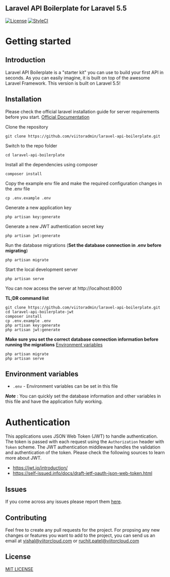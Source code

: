 
## Laravel API Boilerplate for Laravel 5.5
[![License](https://img.shields.io/badge/License-MIT-red.svg)](https://github.com/viitoradmin/laravel-api-boilerplate/blob/master/LICENSE)
[![StyleCI](https://styleci.io/repos/30171828/shield?style=plastic)](https://styleci.io/repos/105789824/shield?style=plastic)

# Getting started

## Introduction

Laravel API Boilerplate is a "starter kit" you can use to build your first API in seconds. As you can easily imagine, it is built on top of the awesome Laravel Framework. This version is built on Laravel 5.5!

## Installation

Please check the official laravel installation guide for server requirements before you start. [Official Documentation](https://laravel.com/docs/5.4/installation#installation)


Clone the repository

    git clone https://github.com/viitoradmin/laravel-api-boilerplate.git

Switch to the repo folder

    cd laravel-api-boilerplate

Install all the dependencies using composer

    composer install

Copy the example env file and make the required configuration changes in the .env file

    cp .env.example .env

Generate a new application key

    php artisan key:generate

Generate a new JWT authentication secret key

    php artisan jwt:generate

Run the database migrations (**Set the database connection in .env before migrating**)

    php artisan migrate

Start the local development server

    php artisan serve

You can now access the server at http://localhost:8000

**TL;DR command list**

    git clone https://github.com/viitoradmin/laravel-api-boilerplate.git
    cd laravel-api-boilerplate-jwt
    composer install
    cp .env.example .env
    php artisan key:generate
    php artisan jwt:generate

**Make sure you set the correct database connection information before running the migrations** [Environment variables](#environment-variables)

    php artisan migrate
    php artisan serve

## Environment variables

- `.env` - Environment variables can be set in this file

***Note*** : You can quickly set the database information and other variables in this file and have the application fully working.

# Authentication

This applications uses JSON Web Token (JWT) to handle authentication. The token is passed with each request using the `Authorization` header with `Token` scheme. The JWT authentication middleware handles the validation and authentication of the token. Please check the following sources to learn more about JWT.

- https://jwt.io/introduction/
- https://self-issued.info/docs/draft-ietf-oauth-json-web-token.html

## Issues

If you come across any issues please report them [here](https://github.com/viitoradmin/laravel-vue-spa-boilerplate/issues).

## Contributing
Feel free to create any pull requests for the project. For propsing any new changes or features you want to add to the project, you can send us an email at vishal@viitorcloud.com or ruchit.patel@viitorcloud.com

## License

[MIT LICENSE](https://github.com/viitoradmin/laravel-vue-spa-boilerplate/blob/master/LICENSE)


